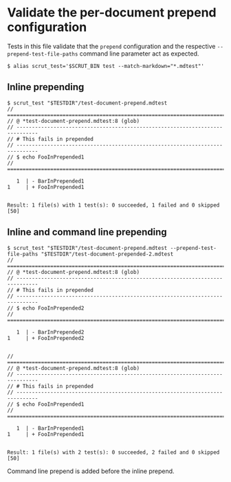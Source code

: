 # Validate the per-document prepend configuration

Tests in this file validate that the `prepend` configuration and the respective `--prepend-test-file-paths` command line parameter act as expected.

```scrut
$ alias scrut_test='$SCRUT_BIN test --match-markdown="*.mdtest"'
```

## Inline prepending

```scrut
$ scrut_test "$TESTDIR"/test-document-prepend.mdtest
// =============================================================================
// @ *test-document-prepend.mdtest:8 (glob)
// -----------------------------------------------------------------------------
// # This fails in prepended
// -----------------------------------------------------------------------------
// $ echo FooInPrepended1
// =============================================================================

   1  | - BarInPrepended1
1     | + FooInPrepended1


Result: 1 file(s) with 1 test(s): 0 succeeded, 1 failed and 0 skipped
[50]
```

## Inline and command line prepending

```scrut
$ scrut_test "$TESTDIR"/test-document-prepend.mdtest --prepend-test-file-paths "$TESTDIR"/test-document-prepended-2.mdtest
// =============================================================================
// @ *test-document-prepend.mdtest:8 (glob)
// -----------------------------------------------------------------------------
// # This fails in prepended
// -----------------------------------------------------------------------------
// $ echo FooInPrepended2
// =============================================================================

   1  | - BarInPrepended2
1     | + FooInPrepended2


// =============================================================================
// @ *test-document-prepend.mdtest:8 (glob)
// -----------------------------------------------------------------------------
// # This fails in prepended
// -----------------------------------------------------------------------------
// $ echo FooInPrepended1
// =============================================================================

   1  | - BarInPrepended1
1     | + FooInPrepended1


Result: 1 file(s) with 2 test(s): 0 succeeded, 2 failed and 0 skipped
[50]
```

Command line prepend is added before the inline prepend.

